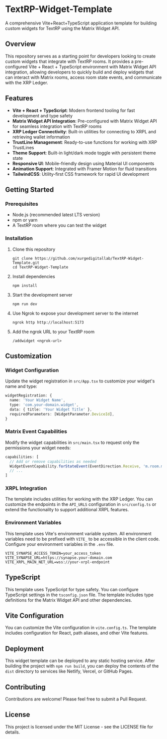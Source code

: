 # TextRP-Widget-Template

A comprehensive Vite+React+TypeScript application template for building custom widgets for TextRP using the Matrix Widget API.

## Overview

This repository serves as a starting point for developers looking to create custom widgets that integrate with TextRP rooms. It provides a pre-configured Vite + React + TypeScript environment with Matrix Widget API integration, allowing developers to quickly build and deploy widgets that can interact with Matrix rooms, access room state events, and communicate with the XRP Ledger.

## Features

- **Vite + React + TypeScript**: Modern frontend tooling for fast development and type safety
- **Matrix Widget API Integration**: Pre-configured with Matrix Widget API for seamless integration with TextRP rooms
- **XRP Ledger Connectivity**: Built-in utilities for connecting to XRPL and retrieving wallet information
- **TrustLine Management**: Ready-to-use functions for working with XRP TrustLines
- **Theme Support**: Built-in light/dark mode toggle with persistent theme state
- **Responsive UI**: Mobile-friendly design using Material UI components
- **Animation Support**: Integrated with Framer Motion for fluid transitions
- **TailwindCSS**: Utility-first CSS framework for rapid UI development

## Getting Started

### Prerequisites

- Node.js (recommended latest LTS version)
- npm or yarn
- A TextRP room where you can test the widget

### Installation

1. Clone this repository
   ```
   git clone https://github.com/xurgedigitallab/TextRP-Widget-Template.git
   cd TextRP-Widget-Template
   ```

2. Install dependencies
   ```
   npm install
   ```

3. Start the development server
   ```
   npm run dev
   ```

4. Use Ngrok to expose your development server to the internet
   ```
   ngrok http http://localhost:5173
   ```

5. Add the ngrok URL to your TextRP room
   ```
   /addwidget <ngrok-url>
   ```

## Customization

### Widget Configuration

Update the widget registration in `src/App.tsx` to customize your widget's name and type:

```typescript
widgetRegistration: {
  name: 'Your Widget Name',
  type: 'com.your-domain.widget',
  data: { title: 'Your Widget Title' },
  requiredParameters: [WidgetParameter.DeviceId],
}
```

### Matrix Event Capabilities

Modify the widget capabilities in `src/main.tsx` to request only the permissions your widget needs:

```typescript
capabilities: [
  // Add or remove capabilities as needed
  WidgetEventCapability.forStateEvent(EventDirection.Receive, 'm.room.member'),
  // ...
]
```

### XRPL Integration

The template includes utilities for working with the XRP Ledger. You can customize the endpoints in the `API_URLS` configuration in `src/config.ts` or extend the functionality to support additional XRPL features.

### Environment Variables

This template uses Vite's environment variable system. All environment variables need to be prefixed with `VITE_` to be accessible in the client code. Configure your environment variables in the `.env` file.

```
VITE_SYNAPSE_ACCESS_TOKEN=your_access_token
VITE_SYNAPSE_URL=https://synapse.your-domain.com
VITE_XRPL_MAIN_NET_URL=wss://your-xrpl-endpoint
```

## TypeScript

This template uses TypeScript for type safety. You can configure TypeScript settings in the `tsconfig.json` file. The template includes type definitions for the Matrix Widget API and other dependencies.

## Vite Configuration

You can customize the Vite configuration in `vite.config.ts`. The template includes configuration for React, path aliases, and other Vite features.

## Deployment

This widget template can be deployed to any static hosting service. After building the project with `npm run build`, you can deploy the contents of the `dist` directory to services like Netlify, Vercel, or GitHub Pages.

## Contributing

Contributions are welcome! Please feel free to submit a Pull Request.

## License

This project is licensed under the MIT License - see the LICENSE file for details.
